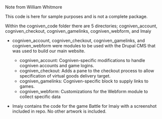 Note from William Whitmore

This code is here for sample purposes and is not a complete package.

Within the cogniven_code folder there are 5 directories; cogniven_account, cogniven_checkout, cogniven_gamelinks, cogniven_webform, and Imaiy  
 - cogniven_account, cogniven_checkout, cogniven_gamelinks, and cogniven_webform were modules to be used with the Drupal CMS that was used to build our main website.
    - cogniven_account: Cogniven-specific modifications to handle cogniven accounts and game logins.  
    - cogniven_checkout: Adds a pane to the checkout process to allow specification of virtual goods delivery target.  
    - cogniven_gamelinks: Cogniven-specific block to supply links to games.  
    - cogniven_webform: Customizations for the Webform module to collect specific data  
  
 - Imaiy contains the code for the game Battle for Imaiy with a screenshot included in repo. No other artwork is included.
